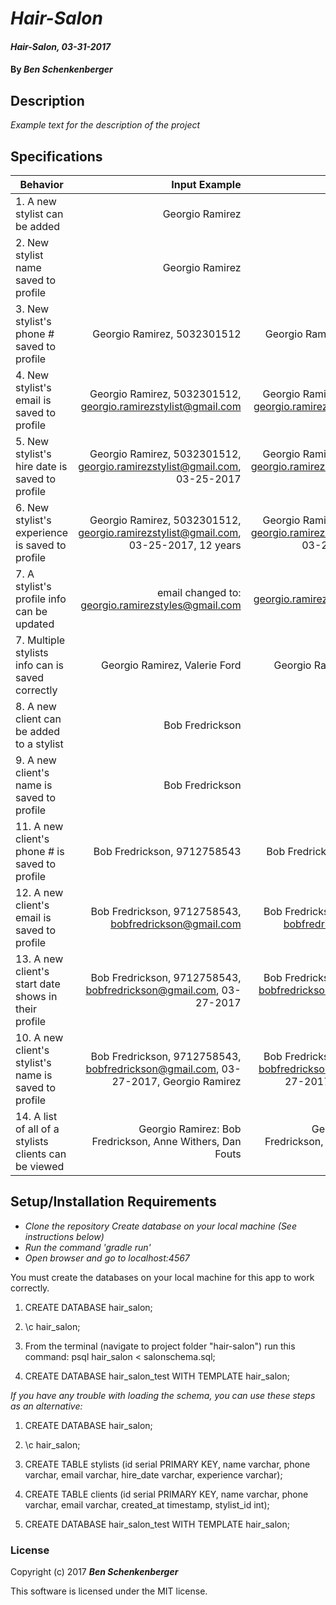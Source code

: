 # _Hair-Salon_

#### _Hair-Salon, 03-31-2017_

#### By _**Ben Schenkenberger**_

## Description
_Example text for the description of the project_


## Specifications

| Behavior                   | Input Example     | Output Example    |
| -------------------------- | -----------------:| -----------------:|
| 1. A new stylist can be added | Georgio Ramirez | Georgio Ramirez |
| 2. New stylist name saved to profile | Georgio Ramirez | Georgio Ramirez |
| 3. New stylist's phone # saved to profile | Georgio Ramirez, 5032301512 | Georgio Ramirez, 5032301512 |
| 4. New stylist's email is saved to profile | Georgio Ramirez, 5032301512, georgio.ramirezstylist@gmail.com | Georgio Ramirez, 5032301512, georgio.ramirezstylist@gmail.com |
| 5. New stylist's hire date is saved to profile | Georgio Ramirez, 5032301512, georgio.ramirezstylist@gmail.com, 03-25-2017 | Georgio Ramirez, 5032301512, georgio.ramirezstylist@gmail.com, 03-25-2017 |
| 6. New stylist's experience is saved to profile | Georgio Ramirez, 5032301512, georgio.ramirezstylist@gmail.com, 03-25-2017, 12 years | Georgio Ramirez, 5032301512, georgio.ramirezstylist@gmail.com, 03-25-2017, 12 years |
| 7. A stylist's profile info can be updated | email changed to: georgio.ramirezstyles@gmail.com | georgio.ramirezstyles@gmail.com |
| 7. Multiple stylists info can is saved correctly | Georgio Ramirez, Valerie Ford | Georgio Ramirez, Valerie Ford |
| 8. A new client can be added to a stylist | Bob Fredrickson | Bob Fredrickson |
| 9. A new client's name is saved to profile | Bob Fredrickson | Bob Fredrickson |
| 11. A new client's phone # is saved to profile | Bob Fredrickson, 9712758543 | Bob Fredrickson, 9712758543 |
| 12. A new client's email is saved to profile | Bob Fredrickson, 9712758543, bobfredrickson@gmail.com | Bob Fredrickson, 9712758543, bobfredrickson@gmail.com |
| 13. A new client's start date shows in their profile | Bob Fredrickson, 9712758543, bobfredrickson@gmail.com, 03-27-2017 | Bob Fredrickson, 9712758543, bobfredrickson@gmail.com, 03-27-2017 |
| 10. A new client's stylist's name is saved to profile | Bob Fredrickson, 9712758543, bobfredrickson@gmail.com, 03-27-2017, Georgio Ramirez | Bob Fredrickson, 9712758543, bobfredrickson@gmail.com, 03-27-2017, Georgio Ramirez |
| 14. A list of all of a stylists clients can be viewed | Georgio Ramirez: Bob Fredrickson, Anne Withers, Dan Fouts | Georgio Ramirez: Bob Fredrickson, Anne Withers, Dan Fouts |

## Setup/Installation Requirements

* _Clone the repository_
*_Create database on your local machine (See instructions below)_*
* _Run the command 'gradle run'_
* _Open browser and go to localhost:4567_

You must create the databases on your local machine for this app to work correctly.

1. CREATE DATABASE hair_salon;

2. \c hair_salon;

3. From the terminal (navigate to project folder "hair-salon") run this command:
psql hair_salon < salonschema.sql;

4. CREATE DATABASE hair_salon_test WITH TEMPLATE hair_salon;


_If you have any trouble with loading the schema, you can use these steps as an alternative:_

1. CREATE DATABASE hair_salon;

2. \c hair_salon;

3. CREATE TABLE stylists (id serial PRIMARY KEY, name varchar, phone varchar, email varchar, hire_date varchar, experience varchar);

4. CREATE TABLE clients (id serial PRIMARY KEY, name varchar, phone varchar, email varchar, created_at timestamp, stylist_id int);

5. CREATE DATABASE hair_salon_test WITH TEMPLATE hair_salon;

### License

Copyright (c) 2017 **_Ben Schenkenberger_**

This software is licensed under the MIT license.
